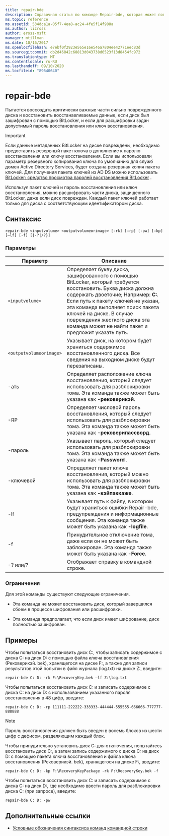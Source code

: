 ```yaml
---
title: repair-bde
description: Справочная статья по команде Repair-bde, которая может попытаться восстановить критически важные части сильно поврежденного диска и восстановить восстанавливаемые данные, если диск был зашифрован с помощью BitLocker.
ms.topic: reference
ms.assetid: 534dca1a-05f7-4ea8-ac24-4fe5f14f988a
ms.author: lizross
author: eross-msft
manager: mtillman
ms.date: 10/16/2017
ms.openlocfilehash: e7ebf0f2923e565e16e546a7804ee42771eec83d
ms.sourcegitcommit: db2d46842c68813d043738d6523f13d8454fc972
ms.translationtype: MT
ms.contentlocale: ru-RU
ms.lasthandoff: 09/10/2020
ms.locfileid: "89640640"
---
```

# <a name="repair-bde"></a>repair-bde

Пытается воссоздать критически важные части сильно поврежденного диска и восстановить восстанавливаемые данные, если диск был зашифрован с помощью BitLocker, и если для расшифровки задан допустимый пароль восстановления или ключ восстановления.

> [!IMPORTANT]
> Если данные метаданных BitLocker на диске повреждены, необходимо предоставить резервный пакет ключа в дополнение к паролю восстановления или ключу восстановления. Если вы использовали параметр резервного копирования ключа по умолчанию для служб домен Active Directory Services, будет создана резервная копия пакета ключей. Для получения пакета ключей из AD DS можно использовать [BitLocker: средство просмотра паролей восстановления BitLocker](https://docs.microsoft.com/windows/security/information-protection/bitlocker/bitlocker-use-bitlocker-recovery-password-viewer) .
>
> Используя пакет ключей и пароль восстановления или ключ восстановления, можно расшифровать части диска, защищенного BitLocker, даже если диск поврежден. Каждый пакет ключей работает только для диска с соответствующим идентификатором диска.

## <a name="syntax"></a>Синтаксис

```
repair-bde <inputvolume> <outputvolumeorimage> [-rk] [–rp] [-pw] [–kp] [–lf] [-f] [{-?|/?}]
```

### <a name="parameters"></a>Параметры

| Параметр | Описание |
|--|--|
| `<inputvolume>` | Определяет букву диска, зашифрованного с помощью BitLocker, который требуется восстановить. Буква диска должна содержать двоеточие; Например: **C:**. Если путь к пакету ключей не указан, эта команда выполняет поиск пакета ключей на диске. В случае повреждения жесткого диска эта команда может не найти пакет и предложит указать путь. |
| `<outputvolumeorimage>` | Указывает диск, на котором будет храниться содержимое восстановленного диска. Все сведения на выходном диске будут перезаписаны. |
| -ать | Определяет расположение ключа восстановления, который следует использовать для разблокировки тома. Эта команда также может быть указана как **-рековерикэй**. |
| -RP | Определяет числовой пароль восстановления, который следует использовать для разблокировки тома. Эта команда также может быть указана как **-рековерипассворд**. |
| -пароль | Указывает пароль, который следует использовать для разблокировки тома. Эта команда также может быть указана как **-Password** . |
| -ключевой | Определяет пакет ключа восстановления, который можно использовать для разблокировки тома. Эта команда также может быть указана как **-кэйпаккаже**. |
| -lf | Указывает путь к файлу, в котором будут храниться ошибки Repair-bde, предупреждения и информационные сообщения. Эта команда также может быть указана как **-logfile**. |
| -f | Принудительное отключение тома, даже если он не может быть заблокирован. Эта команда также может быть указана как **-Force**. |
| -? или/? | Отображает справку в командной строке. |

### <a name="limitations"></a>Ограничения

Для этой команды существуют следующие ограничения.

- Эта команда не может восстановить диск, который завершился сбоем в процессе шифрования или расшифровки.

- Эта команда предполагает, что если диск имеет шифрование, диск полностью зашифрован.

## <a name="examples"></a>Примеры

Чтобы попытаться восстановить диск C:, чтобы записать содержимое с диска C: на диск D: с помощью файла ключа восстановления (Рековерикэй. bek), хранящегося на диске F:, а также для записи результатов этой попытки в файл журнала (log.txt) на диске Z:, введите:

```
repair-bde C: D: -rk F:\RecoveryKey.bek –lf Z:\log.txt
```

Чтобы попытаться восстановить диск C: и записать содержимое с диска C: на диск D: с использованием указанного пароля восстановления в 48 цифр, введите:

```
repair-bde C: D: -rp 111111-222222-333333-444444-555555-666666-777777-888888
```

>[!NOTE]
> Пароль восстановления должен быть введен в восемь блоков из шести цифр с дефисом, разделяющим каждый блок.

Чтобы принудительно установить диск C: для отключения, попытайтесь восстановить диск C:, а затем запись содержимого с диска C: на диск D: с помощью пакета ключа восстановления и файла ключа восстановления (Рековерикэй. bek), хранящегося на диске F:, введите:

```
repair-bde C: D: -kp F:\RecoveryKeyPackage -rk F:\RecoveryKey.bek -f
```

Чтобы попытаться восстановить диск C: и записать содержимое с диска C: на диск D:, где необходимо ввести пароль для разблокировки диска C: (при запросе), введите:

```
repair-bde C: D: -pw
```

## <a name="additional-references"></a>Дополнительные ссылки

- [Условные обозначения синтаксиса команд командной строки](command-line-syntax-key.md)
